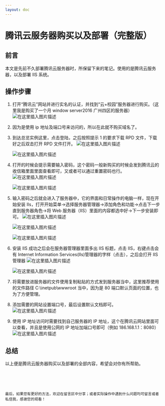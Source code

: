 ```yaml
---
layout: doc
---
```


# 腾讯云服务器购买以及部署（完整版）

## 前言

本文是先前不久部署腾讯云服务器时，所保留下来的笔记。使用的是腾讯云服务器，以及部署 IIS 系统。

## 操作步骤

1. 打开“腾讯云”网站并进行实名的认证，并找到“云+校园”服务器进行购买。（这里我是购买了一个月 window server2016 广州四区的服务器）
   ![在这里插入图片描述](../public/images-blog/other/20210314164151861.png?)

2. 因为是使用 ip 地址及端口号来访问的，所以在此就不购买域名了。
3. 到达总览实例这里，点击登陆，之后按照提示 1 的要求下载 RPD 文件，下载好之后双击打开 RPD 文件打开。
   ![在这里插入图片描述](../public/images-blog/other/20210314164241961.png?)

   ![在这里插入图片描述](../public/images-blog/other/2021031416425822.png?)

4. 打开的时候会提示需要输入密码，这个密码一般新购买的时候会发到腾讯云的收信箱里面里面查看即可，又或者可以通过重置密码也行。
   ![在这里插入图片描述](../public/images-blog/other/20210314164329926.png?)

   ![在这里插入图片描述](../public/images-blog/other/20210314164345178.png)

5. 输入密码之后就会进入了服务器中，它的界面和日常操作的电脑一样，现在开始安装 IIs，打开开始菜单->选择服务器管理器->添加角色和功能->点击下一步直到服务器角色->将 Web 服务器（IIS）里面的内容都选中好->下一步安装即可。
   ![在这里插入图片描述](../public/images-blog/other/2021031416440672.png?)

   ![在这里插入图片描述](../public/images-blog/other/20210314164420569.png?)

   ![在这里插入图片描述](../public/images-blog/other/20210314164425778.png?)

6. 安装 IIS 成功之后会在服务器管理器里面多出 IIS 标题，点击 IIS，右键点击会有 Internet Information Services(IIs)管理器的字样（点击），之后会打开 IIS 管理器
   ![在这里插入图片描述](../public/images-blog/other/20210314164443427.png?)

   ![在这里插入图片描述](../public/images-blog/other/20210314164448373.png?)

7. 将需要放进服务器的文件使用复制粘贴的方式发到服务器当中，这里推荐使用的文件路径 C:\inetpub\wwwroot 当中，因为是 80 端口默认页面的位置，也为了方便管理。

8. 添加需要的网站设置端口号，最后设置默认文档即可。
   ![在这里插入图片描述](../public/images-blog/other/20210314164517987.png?)
9. 使用 IP 地址访问时需要找到自己服务器的 IP 地址，这个在腾讯云网站里面可以查看，并且是使用公网的 IP 地址加端口号即可（例如 186.168.1.1：8080）
   ![在这里插入图片描述](../public/images-blog/other/20210314164536289.png?)

## 总结

以上便是腾讯云服务器购买以及部署的全部内容，希望会对你有所帮助。

<br />
<br />
<br />

`最后，如果您有更好的方法，欢迎在留言区中分享；或者实际操作中遇到什么问题均可留言或者私信我，感谢您的观看！`
